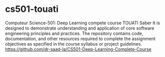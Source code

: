 # cs501-touati
Computeur Science-501: Deep Learning compete course
TOUATI Saber
It is designed to demonstrate understanding and application of core software engineering principles and practices. The repository contains code, documentation, and other resources required to complete the assignment objectives as specified in the course syllabus or project guidelines.
https://github.com/dr-saad-la/CS501-Deep-Learning-Complete-Course
